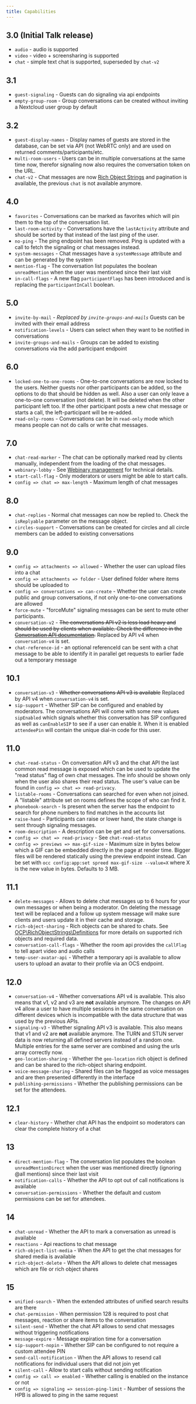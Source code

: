 ```yaml
---
title: Capabilities
---
```


## 3.0 (Initial Talk release)
* `audio` - audio is supported
* `video` - video + screensharing is supported
* `chat` - simple text chat is supported, superseded by `chat-v2`

## 3.1
* `guest-signaling` - Guests can do signaling via api endpoints
* `empty-group-room` - Group conversations can be created without inviting a Nextcloud user group by default

## 3.2
* `guest-display-names` - Display names of guests are stored in the database, can be set via API (not WebRTC only) and are used on returned comments/participants/etc.
* `multi-room-users` - Users can be in multiple conversations at the same time now, therefor signaling now also requires the conversation token on the URL.
* `chat-v2` - Chat messages are now [Rich Object Strings](https://github.com/nextcloud/server/issues/1706) and pagination is available, the previous `chat` is not available anymore.

## 4.0
* `favorites` - Conversations can be marked as favorites which will pin them to the top of the conversation list.
* `last-room-activity` - Conversations have the `lastActivity` attribute and should be sorted by that instead of the last ping of the user.
* `no-ping` - The ping endpoint has been removed. Ping is updated with a call to fetch the signaling or chat messages instead.
* `system-messages` - Chat messages have a `systemMessage` attribute and can be generated by the system
* `mention-flag` - The conversation list populates the boolean `unreadMention` when the user was mentioned since their last visit
* `in-call-flags` - A new flag `participantFlags` has been introduced and is replacing the `participantInCall` boolean.

## 5.0
* `invite-by-mail` - *Replaced by `invite-groups-and-mails`* Guests can be invited with their email address
* `notification-levels` - Users can select when they want to be notified in conversations
* `invite-groups-and-mails` - Groups can be added to existing conversations via the add participant endpoint

## 6.0
* `locked-one-to-one-rooms` - One-to-one conversations are now locked to the users. Neither guests nor other participants can be added, so the options to do that should be hidden as well. Also a user can only leave a one-to-one conversation (not delete). It will be deleted when the other participant left too. If the other participant posts a new chat message or starts a call, the left-participant will be re-added.
* `read-only-rooms` - Conversations can be in `read-only` mode which means people can not do calls or write chat messages.

## 7.0
* `chat-read-marker` - The chat can be optionally marked read by clients manually, independent from the loading of the chat messages.
* `webinary-lobby` - See [Webinary management](webinar.md) for technical details.
* `start-call-flag` - Only moderators or users might be able to start calls.
* `config => chat => max-length` - Maximum length of chat messages


## 8.0
* `chat-replies` - Normal chat messages can now be replied to. Check the `isReplyable` parameter on the message object.
* `circles-support` - Conversations can be created for circles and all circle members can be added to existing conversations


## 9.0
* `config => attachments => allowed` - Whether the user can upload files into a chat
* `config => attachments => folder` - User defined folder where items should be uploaded to
* `config => conversations => can-create` - Whether the user can create public and group conversations, if not only one-to-one conversations are allowed
* `force-mute` - "forceMute" signaling messages can be sent to mute other participants.
* `conversation-v2` - ~~The conversations API v2 is less load heavy and should be used by clients when available. Check the difference in the [Conversation API documentation](conversation.md).~~ Replaced by API v4 when `conversation-v4` is set.
* `chat-reference-id` - an optional referenceId can be sent with a chat message to be able to identify it in parallel get requests to earlier fade out a temporary message

## 10.1
* `conversation-v3` - ~~Whether conversations API v3 is available~~ Replaced by API v4 when `conversation-v4` is set.
* `sip-support` - Whether SIP can be configured and enabled by moderators. The conversations API will come with some new values `sipEnabled` which signals whether this conversation has SIP configured as well as `canEnableSIP` to see if a user can enable it. When it is enabled `attendeePin` will contain the unique dial-in code for this user.

## 11.0
* `chat-read-status` - On conversation API v3 and the chat API the last common read message is exposed which can be used to update the "read status" flag of own chat messages. The info should be shown only when the user also shares their read status. The user's value can be found in `config => chat => read-privacy`.
* `listable-rooms` - Conversations can searched for even when not joined. A "listable" attribute set on rooms defines the scope of who can find it.
* `phonebook-search` - Is present when the server has the endpoint to search for phone numbers to find matches in the accounts list
* `raise-hand` - Participants can raise or lower hand, the state change is sent through signaling messages.
* `room-description` - A description can be get and set for conversations.
* `config => chat => read-privacy` - See `chat-read-status`
* `config => previews => max-gif-size` - Maximum size in bytes below which a GIF can be embedded directly in the page at render time. Bigger files will be rendered statically using the preview endpoint instead. Can be set with `occ config:app:set spreed max-gif-size --value=X` where X is the new value in bytes. Defaults to 3 MB.

## 11.1
* `delete-messages` - Allows to delete chat messages up to 6 hours for your own messages or when being a moderator. On deleting the message text will be replaced and a follow up system message will make sure clients and users update it in their cache and storage.
* `rich-object-sharing` - Rich objects can be shared to chats. See [OCP\RichObjectStrings\Definitions](https://github.com/nextcloud/server/blob/master/lib/public/RichObjectStrings/Definitions.php) for more details on supported rich objects and required data.
* `conversation-call-flags` - Whether the room api provides the `callFlag` to tell apart video and audio calls
* `temp-user-avatar-api` - Whether a temporary api is available to allow users to upload an avatar to their profile via an OCS endpoint.

## 12.0
* `conversation-v4` - Whether conversations API v4 is available. This also means that v1, v2 and v3 are **not** available anymore. The changes on API v4 allow a user to have multiple sessions in the same conversation on different devices which is incompatible with the data structure that was used by the previous APIs.
* `signaling-v3` - Whether signaling API v3 is available. This also means that v1 and v2 are **not** available anymore. The TURN and STUN server data is now returning all defined servers instead of a random one. Multiple entries for the same server are combined and using the urls array correctly now.
* `geo-location-sharing` - Whether the `geo-location` rich object is defined and can be shared to the rich-object sharing endpoint.
* `voice-message-sharing` - Shared files can be flagged as voice messages and are then presented differently in the interface
* `publishing-permissions` - Whether the publishing permissions can be set for the attendees.

## 12.1
* `clear-history` - Whether chat API has the endpoint so moderators can clear the complete history of a chat

## 13
* `direct-mention-flag` - The conversation list populates the boolean `unreadMentionDirect` when the user was mentioned directly (ignoring @all mentions) since their last visit
* `notification-calls` - Whether the API to opt out of call notifications is available
* `conversation-permissions` - Whether the default and custom permissions can be set for attendees.

## 14
* `chat-unread` - Whether the API to mark a conversation as unread is available
* `reactions` - Api reactions to chat message
* `rich-object-list-media` - When the API to get the chat messages for shared media is available
* `rich-object-delete` - When the API allows to delete chat messages which are file or rich object shares

## 15
* `unified-search` - When the extended attributes of unified search results are there
* `chat-permission` - When permission 128 is required to post chat messages, reaction or share items to the conversation
* `silent-send` - Whether the chat API allows to send chat messages without triggering notifications
* `message-expire` - Message expiration time for a conversation
* `sip-support-nopin` - Whether SIP can be configured to not require a custom attendee PIN
* `send-call-notification` - When the API allows to resend call notifications for individual users that did not join yet
* `silent-call` - Allow to start calls without sending notification
* `config => call => enabled` - Whether calling is enabled on the instance or not
* `config => signaling => session-ping-limit` - Number of sessions the HPB is allowed to ping in the same request
